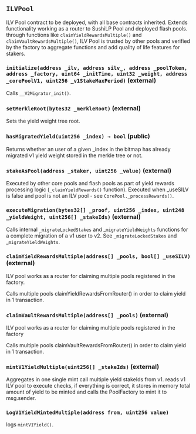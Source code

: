 ## `ILVPool`

ILV Pool contract to be deployed, with all base contracts inherited.
Extends functionality working as a router to SushiLP Pool and deployed flash pools.
through functions like `claimYieldRewardsMultiple()` and `claimVaultRewardsMultiple()`,
ILV Pool is trusted by other pools and verified by the factory to aggregate functions
and add quality of life features for stakers.

### `initialize(address _ilv, address silv_, address _poolToken, address _factory, uint64 _initTime, uint32 _weight, address _corePoolV1, uint256 _v1StakeMaxPeriod)` (external)

Calls `__V2Migrator_init()`.

### `setMerkleRoot(bytes32 _merkleRoot)` (external)

Sets the yield weight tree root.

### `hasMigratedYield(uint256 _index) → bool` (public)

Returns whether an user of a given \_index in the bitmap has already
migrated v1 yield weight stored in the merkle tree or not.

### `stakeAsPool(address _staker, uint256 _value)` (external)

Executed by other core pools and flash pools
as part of yield rewards processing logic (`_claimYieldRewards()` function).
Executed when \_useSILV is false and pool is not an ILV pool -
see `CorePool._processRewards()`.

### `executeMigration(bytes32[] _proof, uint256 _index, uint248 _yieldWeight, uint256[] _stakeIds)` (external)

Calls internal `_migrateLockedStakes` and _`migrateYieldWeights`
functions for a complete migration of a v1 user to v2.
See `_migrateLockedStakes` and _`migrateYieldWeights`.

### `claimYieldRewardsMultiple(address[] _pools, bool[] _useSILV)` (external)

ILV pool works as a router for claiming multiple pools registered
in the factory.

Calls multiple pools claimYieldRewardsFromRouter() in order to claim yield
in 1 transaction.

### `claimVaultRewardsMultiple(address[] _pools)` (external)

ILV pool works as a router for claiming multiple pools registered
in the factory

Calls multiple pools claimVaultRewardsFromRouter() in order to claim yield
in 1 transaction.

### `mintV1YieldMultiple(uint256[] _stakeIds)` (external)

Aggregates in one single mint call multiple yield stakeIds from v1.
reads v1 ILV pool to execute checks, if everything is correct, it stores
in memory total amount of yield to be minted and calls the PoolFactory to mint
it to msg.sender.

### `LogV1YieldMintedMultiple(address from, uint256 value)`

logs `mintV1Yield()`.
